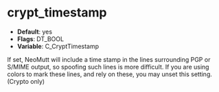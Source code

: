 # crypt_timestamp

- **Default**: yes
- **Flags**: DT_BOOL
- **Variable**: C_CryptTimestamp

If set, NeoMutt will include a time stamp in the lines surrounding
PGP or S/MIME output, so spoofing such lines is more difficult.
If you are using colors to mark these lines, and rely on these,
you may unset this setting.
(Crypto only)
